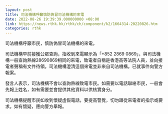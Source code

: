 ```yaml
---
layout: post
title: 司法機構呼籲慎防偽冒司法機構的來電
date: 2022-08-26 19:39:39.000000000 +08:00
link: https://news.rthk.hk/rthk/ch/component/k2/1664314-20220826.htm
categories: rthk
---
```


司法機構呼籲市民，慎防偽冒司法機構的來電。

司法機構早前接獲公眾查詢，指收到來電顯示為「+852 2869 0869」，與司法機構一般查詢熱線28690869相同的來電，致電者自稱是香港高等法院人員，並向接電者聲稱有文件待領。司法機構澄清這個來電並非來自司法機構。已就事件向警方報案。

發言人表示，司法機構不會以查詢熱線致電市民。如需要以電話聯絡市民，一般會先報上姓名，如有需要並會提供其他資料以供核實身分。

司法機構提醒市民如收到懷疑虛假電話，要提高警覺，切勿跟從來電者的指示或要求。如有懷疑，應向警方舉報。
